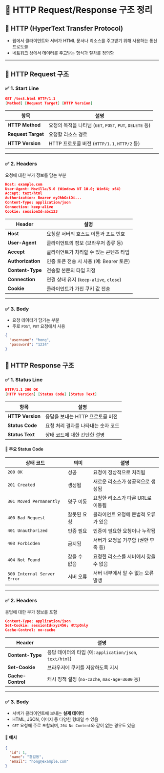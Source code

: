 # 📡 HTTP Request/Response 구조 정리

## 🧾 HTTP (HyperText Transfer Protocol)

- 웹에서 클라이언트와 서버가 HTML 문서나 리소스를 주고받기 위해 사용하는 통신 프로토콜
- 네트워크 상에서 데이터를 주고받는 형식과 절차를 정의함

---

## 🔼 HTTP Request 구조

### ✅ 1. Start Line

```json
GET /test.html HTTP/1.1
[Method] [Request Target] [HTTP Version]
```

| 항목               | 설명                                                     |
| ------------------ | -------------------------------------------------------- |
| **HTTP Method**    | 요청의 목적을 나타냄 (`GET`, `POST`, `PUT`, `DELETE` 등) |
| **Request Target** | 요청할 리소스 경로                                       |
| **HTTP Version**   | HTTP 프로토콜 버전 (`HTTP/1.1`, `HTTP/2` 등)             |

---

### ✅ 2. Headers

요청에 대한 부가 정보를 담는 부분

```json
Host: example.com
User-Agent: Mozilla/5.0 (Windows NT 10.0; Win64; x64)
Accept: text/html
Authorization: Bearer eyJhbGciOi...
Content-Type: application/json
Connection: keep-alive
Cookie: sessionId=abc123
```

| Header            | 설명                                     |
| ----------------- | ---------------------------------------- |
| **Host**          | 요청할 서버의 호스트 이름과 포트 번호    |
| **User-Agent**    | 클라이언트의 정보 (브라우저 종류 등)     |
| **Accept**        | 클라이언트가 처리할 수 있는 콘텐츠 타입  |
| **Authorization** | 인증 토큰 전송 시 사용 (예: Bearer 토큰) |
| **Content-Type**  | 전송할 본문의 타입 지정                  |
| **Connection**    | 연결 상태 유지 (`keep-alive`, `close`)   |
| **Cookie**        | 클라이언트가 가진 쿠키 값 전송           |

---

### ✅ 3. Body

- 요청 데이터가 담기는 부분
- 주로 `POST`, `PUT` 요청에서 사용

```json
{
  "username": "hong",
  "password": "1234"
}
```

## 🔽 HTTP Response 구조

### ✅ 1. Status Line

```json
HTTP/1.1 200 OK
[HTTP Version] [Status Code] [Status Text]
```

| 항목             | 설명                                |
| ---------------- | ----------------------------------- |
| **HTTP Version** | 응답을 보내는 HTTP 프로토콜 버전    |
| **Status Code**  | 요청 처리 결과를 나타내는 숫자 코드 |
| **Status Text**  | 상태 코드에 대한 간단한 설명        |

#### 📌 주요 Status Code

| 상태 코드                   | 의미         | 설명                                  |
| --------------------------- | ------------ | ------------------------------------- |
| `200 OK`                    | 성공         | 요청이 정상적으로 처리됨              |
| `201 Created`               | 생성됨       | 새로운 리소스가 성공적으로 생성됨     |
| `301 Moved Permanently`     | 영구 이동    | 요청한 리소스가 다른 URL로 이동됨     |
| `400 Bad Request`           | 잘못된 요청  | 클라이언트 요청에 문법적 오류가 있음  |
| `401 Unauthorized`          | 인증 필요    | 인증이 필요한 요청이나 누락됨         |
| `403 Forbidden`             | 금지됨       | 서버가 요청을 거부함 (권한 부족 등)   |
| `404 Not Found`             | 찾을 수 없음 | 요청한 리소스를 서버에서 찾을 수 없음 |
| `500 Internal Server Error` | 서버 오류    | 서버 내부에서 알 수 없는 오류 발생    |

---

### ✅ 2. Headers

응답에 대한 부가 정보를 포함

```json
Content-Type: application/json
Set-Cookie: sessionId=xyz456; HttpOnly
Cache-Control: no-cache
```

| Header            | 설명                                                     |
| ----------------- | -------------------------------------------------------- |
| **Content-Type**  | 응답 데이터의 타입 (예: `application/json`, `text/html`) |
| **Set-Cookie**    | 브라우저에 쿠키를 저장하도록 지시                        |
| **Cache-Control** | 캐시 정책 설정 (`no-cache`, `max-age=3600` 등)           |

---

### ✅ 3. Body

- 서버가 클라이언트에 보내는 **실제 데이터**
- HTML, JSON, 이미지 등 다양한 형태일 수 있음
- `GET` 요청에 주로 포함되며, `204 No Content`와 같이 없는 경우도 있음

#### 📌 예시

```json
{
  "id": 1,
  "name": "홍길동",
  "email": "hong@example.com"
}
```
